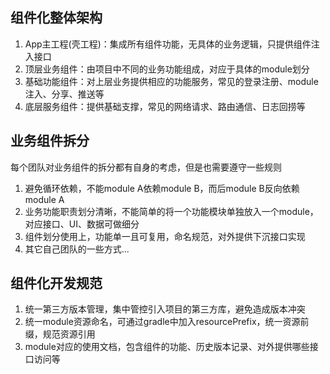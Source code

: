 ## 组件化整体架构

1. App主工程(壳工程)：集成所有组件功能，无具体的业务逻辑，只提供组件注入接口
2. 顶层业务组件：由项目中不同的业务功能组成，对应于具体的module划分
3. 基础功能组件：对上层业务提供相应的功能服务，常见的登录注册、module注入、分享、推送等
4. 底层服务组件：提供基础支撑，常见的网络请求、路由通信、日志回捞等

## 业务组件拆分

每个团队对业务组件的拆分都有自身的考虑，但是也需要遵守一些规则

1. 避免循环依赖，不能module A依赖module B，而后module B反向依赖module A
2. 业务功能职责划分清晰，不能简单的将一个功能模块单独放入一个module，对应接口、UI、数据可做细分
3. 组件划分使用上，功能单一且可复用，命名规范，对外提供下沉接口实现
4. 其它自己团队的一些方式...

## 组件化开发规范

1. 统一第三方版本管理，集中管控引入项目的第三方库，避免造成版本冲突
2. 统一module资源命名，可通过gradle中加入resourcePrefix，统一资源前缀，规范资源引用
3. module对应的使用文档，包含组件的功能、历史版本记录、对外提供哪些接口访问等
